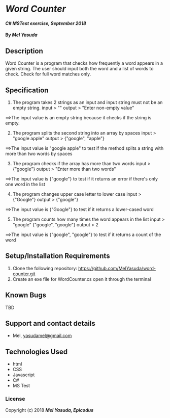 # _Word Counter_

#### _C# MSTest exercise, September 2018_

#### By _**Mel Yasuda**_

## Description
Word Counter is a program that checks how frequently a word appears in a given string. The user should input both the word and a list of words to check. Check for full word matches only.

## Specification
1. The program takes 2 strings as an input and input string must not be an empty string.
  input > ""
  output > "Enter non-empty value"

  ==>The input value is an empty string because it checks if the string is empty.

2. The program splits the second string into an array by spaces
  input > "google apple"
  output > {"google", "apple"}

  ==>The input value is "google apple" to test if the method splits a string with more than two words by spaces

3. The program checks if the array has more than two words
  input > {"google"}
  output > "Enter more than two words"

  ==>The input value is {"google"} to test if it returns an error if there's only one word in the list

4. The program changes upper case letter to lower case
  input > {"Google"}
  output > {"google"}

  ==>The input value is {"Google"} to test if it returns a lower-cased word

5. The program counts how many times the word
appears in the list
  input > "google" {"google", "google"}
  output > 2

  ==>The input value is {"google", "google"} to test if it returns a count of the word

## Setup/Installation Requirements
1. Clone the following repository: https://github.com/MelYasuda/word-counter.git
2. Create an exe file for WordCounter.cs open it through the terminal

## Known Bugs
TBD

## Support and contact details
* Mel, yasudamel@gmail.com

## Technologies Used
* html
* CSS
* Javascript
* C#
* MS Test

### License

Copyright (c) 2018 **_Mel Yasuda, Epicodus_**
